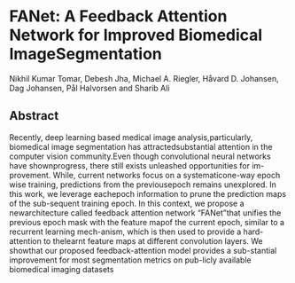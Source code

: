 # FANet: A Feedback Attention Network for Improved Biomedical ImageSegmentation
Nikhil Kumar Tomar, Debesh Jha, Michael A. Riegler, Håvard D. Johansen, Dag Johansen,  Pål Halvorsen and  Sharib Ali

## Abstract
Recently,  deep learning based medical image analysis,particularly, biomedical image segmentation has attractedsubstantial  attention  in  the  computer  vision  community.Even  though  convolutional  neural  networks  have  shownprogress, there still exists unleashed opportunities for im-provement.  While, current networks focus on a systematicone-way epoch wise training, predictions from the previousepoch remains unexplored.  In this work, we leverage eachepoch information to prune the prediction maps of the sub-sequent training epoch.  In this context, we propose a newarchitecture  called  feedback  attention  network  “FANet”that unifies the previous epoch mask with the feature mapof the current epoch, similar to a recurrent learning mech-anism, which is then used to provide a hard-attention to thelearnt feature maps at different convolution layers. We showthat our proposed feedback-attention model provides a sub-stantial improvement for most segmentation metrics on pub-licly available biomedical imaging datasets
